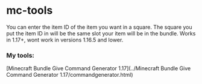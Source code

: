 # mc-tools
You can enter the item ID of the item you want in a square. The square you put the item ID in will be the same slot your item will be in the bundle. Works in 1.17+, wont work in versions 1.16.5 and lower.
### My tools:
[Minecraft Bundle Give Command Generator 1.17](../Minecraft Bundle Give Command Generator 1.17/commandgenerator.html)
